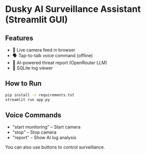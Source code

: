 # Dusky AI Surveillance Assistant (Streamlit GUI)

## Features
- 🎥 Live camera feed in browser
- 🗣️ Tap-to-talk voice command (offline)
- 🧠 AI-powered threat report (OpenRouter LLM)
- 📝 SQLite log viewer

## How to Run
```bash
pip install -r requirements.txt
streamlit run app.py
```

## Voice Commands
- "start monitoring" – Start camera
- "stop" – Stop camera
- "report" – Show AI log analysis

You can also use buttons to control surveillance.
